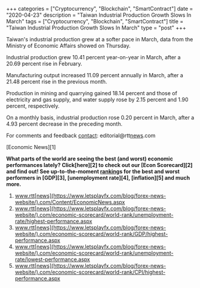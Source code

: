 +++
categories = ["Cryptocurrency", "Blockchain", "SmartContract"]
date = "2020-04-23"
description = "Taiwan Industrial Production Growth Slows In March"
tags = ["Cryptocurrency", "Blockchain", "SmartContract"]
title = "Taiwan Industrial Production Growth Slows In March"
type = "post"
+++

Taiwan's industrial production grew at a softer pace in March, data from
the Ministry of Economic Affairs showed on Thursday.

Industrial production grew 10.41 percent year-on-year in March, after a
20.69 percent rise in February.

Manufacturing output increased 11.09 percent annually in March, after a
21.48 percent rise in the previous month.

Production in mining and quarrying gained 18.14 percent and those of
electricity and gas supply, and water supply rose by 2.15 percent and
1.90 percent, respectively.

On a monthly basis, industrial production rose 0.20 percent in March,
after a 4.93 percent decrease in the preceding month.

For comments and feedback [contact](https://www.playgroundfx.com/contact/): editorial@rtt[news](https://www.letsplayfx.com/blog/forex-news-website/).com

[Economic News][1]

 **What parts of the world are seeing the best (and worst) economic
performances lately? Click[here][2] to check out our [Econ Scorecard][2]
and find out! See up-to-the-moment [ranking](https://www.playgroundfx.com/blog/crypto-exchange-ranking/)s for the best and worst
performers in [GDP][3], [unemployment rate][4], [inflation][5] and much
more.**

   1. www.rtt[news](https://www.letsplayfx.com/blog/forex-news-website/).com/Content/EconomicNews.aspx
   2. www.rtt[news](https://www.letsplayfx.com/blog/forex-news-website/).com/economic-scorecard/world-rank/unemployment-rate/highest-performance.aspx
   3. www.rtt[news](https://www.letsplayfx.com/blog/forex-news-website/).com/economic-scorecard/world-rank/GDP/highest-performance.aspx
   4. www.rtt[news](https://www.letsplayfx.com/blog/forex-news-website/).com/economic-scorecard/world-rank/unemployment-rate/lowest-performance.aspx
   5. www.rtt[news](https://www.letsplayfx.com/blog/forex-news-website/).com/economic-scorecard/world-rank/CPI/highest-performance.aspx